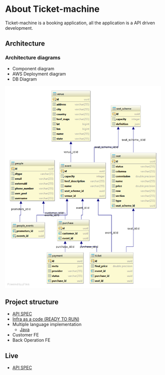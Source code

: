 # About Ticket-machine

Ticket-machine is a booking application, all the application is a API driven development.

## Architecture 

### Architecture diagrams
* Component diagram
* AWS Deployment diagram
* DB Diagram

![alt text][logo]

[logo]: doc/images/db-schema.png "db-schema"

## Project structure

* [API SPEC](api-doc)
* [Infra as a code (READY TO RUN)](infra)
* Multiple language implementation
	* [Java](java) 
* Customer FE
* Back Operation FE

## Live 

* [API SPEC](https://atoms-one-api-proposal.s3.us-west-2.amazonaws.com/proposal-api/index.html)

